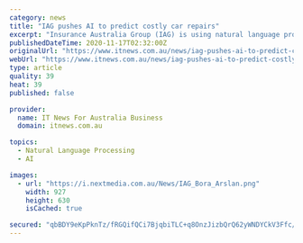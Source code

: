 ```yaml
---
category: news
title: "IAG pushes AI to predict costly car repairs"
excerpt: "Insurance Australia Group (IAG) is using natural language processing technology to predict within days if a damaged car is likely to be too expensive to repair and therefore declared a total loss. Chief analytics officer Bora Arslan told FST Media’s Future of Financial Services Sydney 2020 conference that the total loss prediction use case is but one of a number of examples where “scaled AI” technology is being applied in its operations."
publishedDateTime: 2020-11-17T02:32:00Z
originalUrl: "https://www.itnews.com.au/news/iag-pushes-ai-to-predict-costly-car-repairs-555522"
webUrl: "https://www.itnews.com.au/news/iag-pushes-ai-to-predict-costly-car-repairs-555522"
type: article
quality: 39
heat: 39
published: false

provider:
  name: IT News For Australia Business
  domain: itnews.com.au

topics:
  - Natural Language Processing
  - AI

images:
  - url: "https://i.nextmedia.com.au/News/IAG_Bora_Arslan.png"
    width: 927
    height: 630
    isCached: true

secured: "qbBDY9eKpPknTz/fRGQifQCi7BjqbiTLC+q8OnzJizbQrQ62yWNDYCkV3Ffc/VsAjjOjZgOBhZ1AycU2CdM6iMSD+eXKFv1QVciSnihjPJmblPwvXcMfI4/8H/oUYfkEJH4E7V5cGuTkeWy4iRpmCcho/g7+k5VO4LucSXbWb7P0bkafxKlPX+8v41eZOVDMpPh1V2XF9s8PRmE5X0/zr8TkpGbecMEwP+bO5UH271fanPVRFJsU7TvEKH14DyRw0mszdQnAmWmkSw+XrsDQvzPK6jzq5rOYnOY55ivQfpWnySUtg43iVRP3LdOqYJYXh3DBdAdG6+5c5HFQPDiX0ruLxhZIFcrRSRYD2rQUaWc=;VqSL9HFHBUGhl5zvsRd17g=="
---
```


